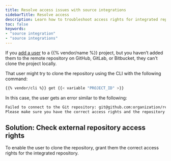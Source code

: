 ```yaml
---
title: Resolve access issues with source integrations
sidebarTitle: Resolve access
description: Learn how to troubleshoot access rights for integrated repositories.
toc: false
keywords:
- "source integration"
- "source integrations"
---
```


If you [add a user](/administration/users.md#add-a-user-to-a-project) to a {{% vendor/name %}} project,
but you haven’t added them to the remote repository on GitHub, GitLab, or Bitbucket,
they can't clone the project locally.

That user might try to clone the repository using the CLI with the following command:

```bash
{{% vendor/cli %}} get {{< variable "PROJECT_ID" >}}
```

In this case, the user gets an error similar to the following:

```txt {no-copy="true"}
Failed to connect to the Git repository: git@github.com:organization/repository.git
Please make sure you have the correct access rights and the repository exists.
```

## Solution: Check external repository access rights

To enable the user to clone the repository,
grant them the correct access rights for the integrated repository.
